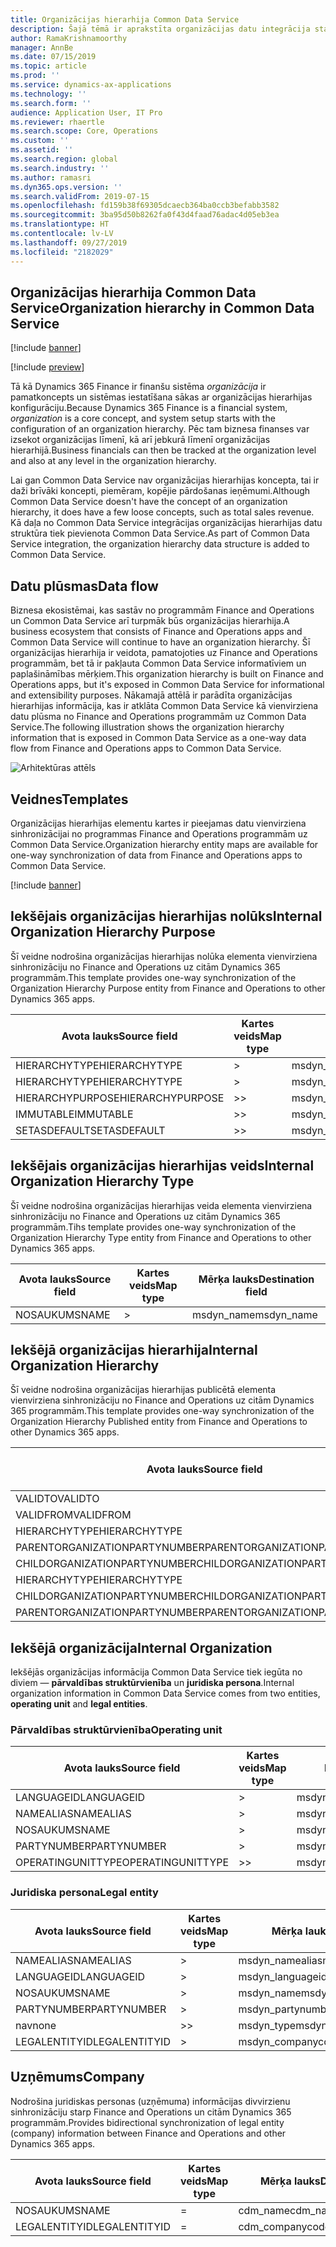 ```yaml
---
title: Organizācijas hierarhija Common Data Service
description: Šajā tēmā ir aprakstīta organizācijas datu integrācija starp programmām Finance and Operations un Common Data Service.
author: RamaKrishnamoorthy
manager: AnnBe
ms.date: 07/15/2019
ms.topic: article
ms.prod: ''
ms.service: dynamics-ax-applications
ms.technology: ''
ms.search.form: ''
audience: Application User, IT Pro
ms.reviewer: rhaertle
ms.search.scope: Core, Operations
ms.custom: ''
ms.assetid: ''
ms.search.region: global
ms.search.industry: ''
ms.author: ramasri
ms.dyn365.ops.version: ''
ms.search.validFrom: 2019-07-15
ms.openlocfilehash: fd159b38f69305dcaecb364ba0ccb3befabb3582
ms.sourcegitcommit: 3ba95d50b8262fa0f43d4faad76adac4d05eb3ea
ms.translationtype: HT
ms.contentlocale: lv-LV
ms.lasthandoff: 09/27/2019
ms.locfileid: "2182029"
---
```

## <a name="organization-hierarchy-in-common-data-service"></a><span data-ttu-id="9e0ac-103">Organizācijas hierarhija Common Data Service</span><span class="sxs-lookup"><span data-stu-id="9e0ac-103">Organization hierarchy in Common Data Service</span></span>

[!include [banner](../includes/banner.md)]

[!include [preview](../includes/preview-banner.md)]

<span data-ttu-id="9e0ac-104">Tā kā Dynamics 365 Finance ir finanšu sistēma *organizācija* ir pamatkoncepts un sistēmas iestatīšana sākas ar organizācijas hierarhijas konfigurāciju.</span><span class="sxs-lookup"><span data-stu-id="9e0ac-104">Because Dynamics 365 Finance is a financial system, *organization* is a core concept, and system setup starts with the configuration of an organization hierarchy.</span></span> <span data-ttu-id="9e0ac-105">Pēc tam biznesa finanses var izsekot organizācijas līmenī, kā arī jebkurā līmenī organizācijas hierarhijā.</span><span class="sxs-lookup"><span data-stu-id="9e0ac-105">Business financials can then be tracked at the organization level and also at any level in the organization hierarchy.</span></span>

<span data-ttu-id="9e0ac-106">Lai gan Common Data Service nav organizācijas hierarhijas koncepta, tai ir daži brīvāki koncepti, piemēram, kopējie pārdošanas ieņēmumi.</span><span class="sxs-lookup"><span data-stu-id="9e0ac-106">Although Common Data Service doesn't have the concept of an organization hierarchy, it does have a few loose concepts, such as total sales revenue.</span></span> <span data-ttu-id="9e0ac-107">Kā daļa no Common Data Service integrācijas organizācijas hierarhijas datu struktūra tiek pievienota Common Data Service.</span><span class="sxs-lookup"><span data-stu-id="9e0ac-107">As part of Common Data Service integration, the organization hierarchy data structure is added to Common Data Service.</span></span>

## <a name="data-flow"></a><span data-ttu-id="9e0ac-108">Datu plūsmas</span><span class="sxs-lookup"><span data-stu-id="9e0ac-108">Data flow</span></span>

<span data-ttu-id="9e0ac-109">Biznesa ekosistēmai, kas sastāv no programmām Finance and Operations un Common Data Service arī turpmāk būs organizācijas hierarhija.</span><span class="sxs-lookup"><span data-stu-id="9e0ac-109">A business ecosystem that consists of Finance and Operations apps and Common Data Service will continue to have an organization hierarchy.</span></span> <span data-ttu-id="9e0ac-110">Šī organizācijas hierarhija ir veidota, pamatojoties uz Finance and Operations programmām, bet tā ir pakļauta Common Data Service informatīviem un paplašināmības mērķiem.</span><span class="sxs-lookup"><span data-stu-id="9e0ac-110">This organization hierarchy is built on Finance and Operations apps, but it's exposed in Common Data Service for informational and extensibility purposes.</span></span> <span data-ttu-id="9e0ac-111">Nākamajā attēlā ir parādīta organizācijas hierarhijas informācija, kas ir atklāta Common Data Service kā vienvirziena datu plūsma no Finance and Operations programmām uz Common Data Service.</span><span class="sxs-lookup"><span data-stu-id="9e0ac-111">The following illustration shows the organization hierarchy information that is exposed in Common Data Service as a one-way data flow from Finance and Operations apps to Common Data Service.</span></span>

![Arhitektūras attēls](media/dual-write-data-flow.png)

## <a name="templates"></a><span data-ttu-id="9e0ac-113">Veidnes</span><span class="sxs-lookup"><span data-stu-id="9e0ac-113">Templates</span></span>

<span data-ttu-id="9e0ac-114">Organizācijas hierarhijas elementu kartes ir pieejamas datu vienvirziena sinhronizācijai no programmas Finance and Operations programmām uz Common Data Service.</span><span class="sxs-lookup"><span data-stu-id="9e0ac-114">Organization hierarchy entity maps are available for one-way synchronization of data from Finance and Operations apps to Common Data Service.</span></span>

[!include [banner](../includes/dual-write-symbols.md)]

## <a name="internal-organization-hierarchy-purpose"></a><span data-ttu-id="9e0ac-115">Iekšējais organizācijas hierarhijas nolūks</span><span class="sxs-lookup"><span data-stu-id="9e0ac-115">Internal Organization Hierarchy Purpose</span></span>

<span data-ttu-id="9e0ac-116">Šī veidne nodrošina organizācijas hierarhijas nolūka elementa vienvirziena sinhronizāciju no Finance and Operations uz citām Dynamics 365 programmām.</span><span class="sxs-lookup"><span data-stu-id="9e0ac-116">This template provides one-way synchronization of the Organization Hierarchy Purpose entity from Finance and Operations to other Dynamics 365 apps.</span></span>

<!-- ![architecture image](media/dual-write-purpose.png) -->

<span data-ttu-id="9e0ac-117">Avota lauks</span><span class="sxs-lookup"><span data-stu-id="9e0ac-117">Source field</span></span> | <span data-ttu-id="9e0ac-118">Kartes veids</span><span class="sxs-lookup"><span data-stu-id="9e0ac-118">Map type</span></span> | <span data-ttu-id="9e0ac-119">Mērķa lauks</span><span class="sxs-lookup"><span data-stu-id="9e0ac-119">Destination field</span></span>
---|---|---
<span data-ttu-id="9e0ac-120">HIERARCHYTYPE</span><span class="sxs-lookup"><span data-stu-id="9e0ac-120">HIERARCHYTYPE</span></span> | \> | <span data-ttu-id="9e0ac-121">msdyn\_hierarchypurposetypename</span><span class="sxs-lookup"><span data-stu-id="9e0ac-121">msdyn\_hierarchypurposetypename</span></span>
<span data-ttu-id="9e0ac-122">HIERARCHYTYPE</span><span class="sxs-lookup"><span data-stu-id="9e0ac-122">HIERARCHYTYPE</span></span> | \> | <span data-ttu-id="9e0ac-123">msdyn\_hierarchytype.msdyn\_name</span><span class="sxs-lookup"><span data-stu-id="9e0ac-123">msdyn\_hierarchytype.msdyn\_name</span></span>
<span data-ttu-id="9e0ac-124">HIERARCHYPURPOSE</span><span class="sxs-lookup"><span data-stu-id="9e0ac-124">HIERARCHYPURPOSE</span></span> | \>\> | <span data-ttu-id="9e0ac-125">msdyn\_hierarchypurpose</span><span class="sxs-lookup"><span data-stu-id="9e0ac-125">msdyn\_hierarchypurpose</span></span>
<span data-ttu-id="9e0ac-126">IMMUTABLE</span><span class="sxs-lookup"><span data-stu-id="9e0ac-126">IMMUTABLE</span></span> | \>\> | <span data-ttu-id="9e0ac-127">msdyn\_immutable</span><span class="sxs-lookup"><span data-stu-id="9e0ac-127">msdyn\_immutable</span></span>
<span data-ttu-id="9e0ac-128">SETASDEFAULT</span><span class="sxs-lookup"><span data-stu-id="9e0ac-128">SETASDEFAULT</span></span> | \>\> | <span data-ttu-id="9e0ac-129">msdyn\_setasdefault</span><span class="sxs-lookup"><span data-stu-id="9e0ac-129">msdyn\_setasdefault</span></span>

## <a name="internal-organization-hierarchy-type"></a><span data-ttu-id="9e0ac-130">Iekšējais organizācijas hierarhijas veids</span><span class="sxs-lookup"><span data-stu-id="9e0ac-130">Internal Organization Hierarchy Type</span></span>

<span data-ttu-id="9e0ac-131">Šī veidne nodrošina organizācijas hierarhijas veida elementa vienvirziena sinhronizāciju no Finance and Operations uz citām Dynamics 365 programmām.</span><span class="sxs-lookup"><span data-stu-id="9e0ac-131">Tihs template provides one-way synchronization of the Organization Hierarchy Type entity from Finance and Operations to other Dynamics 365 apps.</span></span>

<!-- ![architecture image](media/dual-write-type.png) -->

<span data-ttu-id="9e0ac-132">Avota lauks</span><span class="sxs-lookup"><span data-stu-id="9e0ac-132">Source field</span></span> | <span data-ttu-id="9e0ac-133">Kartes veids</span><span class="sxs-lookup"><span data-stu-id="9e0ac-133">Map type</span></span> | <span data-ttu-id="9e0ac-134">Mērķa lauks</span><span class="sxs-lookup"><span data-stu-id="9e0ac-134">Destination field</span></span>
---|---|---
<span data-ttu-id="9e0ac-135">NOSAUKUMS</span><span class="sxs-lookup"><span data-stu-id="9e0ac-135">NAME</span></span> | \> | <span data-ttu-id="9e0ac-136">msdyn\_name</span><span class="sxs-lookup"><span data-stu-id="9e0ac-136">msdyn\_name</span></span>

## <a name="internal-organization-hierarchy"></a><span data-ttu-id="9e0ac-137">Iekšējā organizācijas hierarhija</span><span class="sxs-lookup"><span data-stu-id="9e0ac-137">Internal Organization Hierarchy</span></span>

<span data-ttu-id="9e0ac-138">Šī veidne nodrošina organizācijas hierarhijas publicētā elementa vienvirziena sinhronizāciju no Finance and Operations uz citām Dynamics 365 programmām.</span><span class="sxs-lookup"><span data-stu-id="9e0ac-138">This template provides one-way synchronization of the Organization Hierarchy Published entity from Finance and Operations to other Dynamics 365 apps.</span></span>

<!-- ![architecture image](media/dual-write-organization.png) -->

<span data-ttu-id="9e0ac-139">Avota lauks</span><span class="sxs-lookup"><span data-stu-id="9e0ac-139">Source field</span></span> | <span data-ttu-id="9e0ac-140">Kartes veids</span><span class="sxs-lookup"><span data-stu-id="9e0ac-140">Map type</span></span> | <span data-ttu-id="9e0ac-141">Mērķa lauks</span><span class="sxs-lookup"><span data-stu-id="9e0ac-141">Destination field</span></span>
---|---|---
<span data-ttu-id="9e0ac-142">VALIDTO</span><span class="sxs-lookup"><span data-stu-id="9e0ac-142">VALIDTO</span></span> | \> | <span data-ttu-id="9e0ac-143">msdyn\_validto</span><span class="sxs-lookup"><span data-stu-id="9e0ac-143">msdyn\_validto</span></span>
<span data-ttu-id="9e0ac-144">VALIDFROM</span><span class="sxs-lookup"><span data-stu-id="9e0ac-144">VALIDFROM</span></span> | \> | <span data-ttu-id="9e0ac-145">msdyn\_validfrom</span><span class="sxs-lookup"><span data-stu-id="9e0ac-145">msdyn\_validfrom</span></span>
<span data-ttu-id="9e0ac-146">HIERARCHYTYPE</span><span class="sxs-lookup"><span data-stu-id="9e0ac-146">HIERARCHYTYPE</span></span> | \> | <span data-ttu-id="9e0ac-147">msdyn\_hierarchytypename</span><span class="sxs-lookup"><span data-stu-id="9e0ac-147">msdyn\_hierarchytypename</span></span>
<span data-ttu-id="9e0ac-148">PARENTORGANIZATIONPARTYNUMBER</span><span class="sxs-lookup"><span data-stu-id="9e0ac-148">PARENTORGANIZATIONPARTYNUMBER</span></span> | \> | <span data-ttu-id="9e0ac-149">msdyn\_parentpartyid</span><span class="sxs-lookup"><span data-stu-id="9e0ac-149">msdyn\_parentpartyid</span></span>
<span data-ttu-id="9e0ac-150">CHILDORGANIZATIONPARTYNUMBER</span><span class="sxs-lookup"><span data-stu-id="9e0ac-150">CHILDORGANIZATIONPARTYNUMBER</span></span> | \> | <span data-ttu-id="9e0ac-151">msdyn\_childpartyid</span><span class="sxs-lookup"><span data-stu-id="9e0ac-151">msdyn\_childpartyid</span></span>
<span data-ttu-id="9e0ac-152">HIERARCHYTYPE</span><span class="sxs-lookup"><span data-stu-id="9e0ac-152">HIERARCHYTYPE</span></span> | \> | <span data-ttu-id="9e0ac-153">msdyn\_hierarchytypeid.msdyn\_name</span><span class="sxs-lookup"><span data-stu-id="9e0ac-153">msdyn\_hierarchytypeid.msdyn\_name</span></span>
<span data-ttu-id="9e0ac-154">CHILDORGANIZATIONPARTYNUMBER</span><span class="sxs-lookup"><span data-stu-id="9e0ac-154">CHILDORGANIZATIONPARTYNUMBER</span></span> | \> | <span data-ttu-id="9e0ac-155">msdyn\_childid.msdyn\_partynumber</span><span class="sxs-lookup"><span data-stu-id="9e0ac-155">msdyn\_childid.msdyn\_partynumber</span></span>
<span data-ttu-id="9e0ac-156">PARENTORGANIZATIONPARTYNUMBER</span><span class="sxs-lookup"><span data-stu-id="9e0ac-156">PARENTORGANIZATIONPARTYNUMBER</span></span> | \> | <span data-ttu-id="9e0ac-157">msdyn\_parentid.msdyn\_partynumber</span><span class="sxs-lookup"><span data-stu-id="9e0ac-157">msdyn\_parentid.msdyn\_partynumber</span></span>

## <a name="internal-organization"></a><span data-ttu-id="9e0ac-158">Iekšējā organizācija</span><span class="sxs-lookup"><span data-stu-id="9e0ac-158">Internal Organization</span></span>

<span data-ttu-id="9e0ac-159">Iekšējās organizācijas informācija Common Data Service tiek iegūta no diviem — **pārvaldības struktūrvienība** un **juridiska persona**.</span><span class="sxs-lookup"><span data-stu-id="9e0ac-159">Internal organization information in Common Data Service comes from two entities, **operating unit** and **legal entities**.</span></span>

<!-- ![architecture image](media/dual-write-operating-unit.png) -->

<!-- ![architecture image](media/dual-write-legal-entities.png) -->

### <a name="operating-unit"></a><span data-ttu-id="9e0ac-160">Pārvaldības struktūrvienība</span><span class="sxs-lookup"><span data-stu-id="9e0ac-160">Operating unit</span></span>

<span data-ttu-id="9e0ac-161">Avota lauks</span><span class="sxs-lookup"><span data-stu-id="9e0ac-161">Source field</span></span> | <span data-ttu-id="9e0ac-162">Kartes veids</span><span class="sxs-lookup"><span data-stu-id="9e0ac-162">Map type</span></span> | <span data-ttu-id="9e0ac-163">Mērķa lauks</span><span class="sxs-lookup"><span data-stu-id="9e0ac-163">Destination field</span></span>
---|---|---
<span data-ttu-id="9e0ac-164">LANGUAGEID</span><span class="sxs-lookup"><span data-stu-id="9e0ac-164">LANGUAGEID</span></span> | \> | <span data-ttu-id="9e0ac-165">msdyn\_languageid</span><span class="sxs-lookup"><span data-stu-id="9e0ac-165">msdyn\_languageid</span></span>
<span data-ttu-id="9e0ac-166">NAMEALIAS</span><span class="sxs-lookup"><span data-stu-id="9e0ac-166">NAMEALIAS</span></span> | \> | <span data-ttu-id="9e0ac-167">msdyn\_namealias</span><span class="sxs-lookup"><span data-stu-id="9e0ac-167">msdyn\_namealias</span></span>
<span data-ttu-id="9e0ac-168">NOSAUKUMS</span><span class="sxs-lookup"><span data-stu-id="9e0ac-168">NAME</span></span> | \> | <span data-ttu-id="9e0ac-169">msdyn\_name</span><span class="sxs-lookup"><span data-stu-id="9e0ac-169">msdyn\_name</span></span>
<span data-ttu-id="9e0ac-170">PARTYNUMBER</span><span class="sxs-lookup"><span data-stu-id="9e0ac-170">PARTYNUMBER</span></span> | \> | <span data-ttu-id="9e0ac-171">msdyn\_partynumber</span><span class="sxs-lookup"><span data-stu-id="9e0ac-171">msdyn\_partynumber</span></span>
<span data-ttu-id="9e0ac-172">OPERATINGUNITTYPE</span><span class="sxs-lookup"><span data-stu-id="9e0ac-172">OPERATINGUNITTYPE</span></span> | \>\> | <span data-ttu-id="9e0ac-173">msdyn\_type</span><span class="sxs-lookup"><span data-stu-id="9e0ac-173">msdyn\_type</span></span>

### <a name="legal-entity"></a><span data-ttu-id="9e0ac-174">Juridiska persona</span><span class="sxs-lookup"><span data-stu-id="9e0ac-174">Legal entity</span></span>

<span data-ttu-id="9e0ac-175">Avota lauks</span><span class="sxs-lookup"><span data-stu-id="9e0ac-175">Source field</span></span> | <span data-ttu-id="9e0ac-176">Kartes veids</span><span class="sxs-lookup"><span data-stu-id="9e0ac-176">Map type</span></span> | <span data-ttu-id="9e0ac-177">Mērķa lauks</span><span class="sxs-lookup"><span data-stu-id="9e0ac-177">Destination field</span></span>
---|---|---
<span data-ttu-id="9e0ac-178">NAMEALIAS</span><span class="sxs-lookup"><span data-stu-id="9e0ac-178">NAMEALIAS</span></span> | \> | <span data-ttu-id="9e0ac-179">msdyn\_namealias</span><span class="sxs-lookup"><span data-stu-id="9e0ac-179">msdyn\_namealias</span></span>
<span data-ttu-id="9e0ac-180">LANGUAGEID</span><span class="sxs-lookup"><span data-stu-id="9e0ac-180">LANGUAGEID</span></span> | \> | <span data-ttu-id="9e0ac-181">msdyn\_languageid</span><span class="sxs-lookup"><span data-stu-id="9e0ac-181">msdyn\_languageid</span></span>
<span data-ttu-id="9e0ac-182">NOSAUKUMS</span><span class="sxs-lookup"><span data-stu-id="9e0ac-182">NAME</span></span> | \> | <span data-ttu-id="9e0ac-183">msdyn\_name</span><span class="sxs-lookup"><span data-stu-id="9e0ac-183">msdyn\_name</span></span>
<span data-ttu-id="9e0ac-184">PARTYNUMBER</span><span class="sxs-lookup"><span data-stu-id="9e0ac-184">PARTYNUMBER</span></span> | \> | <span data-ttu-id="9e0ac-185">msdyn\_partynumber</span><span class="sxs-lookup"><span data-stu-id="9e0ac-185">msdyn\_partynumber</span></span>
<span data-ttu-id="9e0ac-186">nav</span><span class="sxs-lookup"><span data-stu-id="9e0ac-186">none</span></span> | \>\> | <span data-ttu-id="9e0ac-187">msdyn\_type</span><span class="sxs-lookup"><span data-stu-id="9e0ac-187">msdyn\_type</span></span>
<span data-ttu-id="9e0ac-188">LEGALENTITYID</span><span class="sxs-lookup"><span data-stu-id="9e0ac-188">LEGALENTITYID</span></span> | \> | <span data-ttu-id="9e0ac-189">msdyn\_companycode</span><span class="sxs-lookup"><span data-stu-id="9e0ac-189">msdyn\_companycode</span></span>

## <a name="company"></a><span data-ttu-id="9e0ac-190">Uzņēmums</span><span class="sxs-lookup"><span data-stu-id="9e0ac-190">Company</span></span>

<span data-ttu-id="9e0ac-191">Nodrošina juridiskas personas (uzņēmuma) informācijas divvirzienu sinhronizāciju starp Finance and Operations un citām Dynamics 365 programmām.</span><span class="sxs-lookup"><span data-stu-id="9e0ac-191">Provides bidirectional synchronization of legal entity (company) information between Finance and Operations and other Dynamics 365 apps.</span></span>

<!-- ![architecture image](media/dual-write-company.png) -->

<span data-ttu-id="9e0ac-192">Avota lauks</span><span class="sxs-lookup"><span data-stu-id="9e0ac-192">Source field</span></span> | <span data-ttu-id="9e0ac-193">Kartes veids</span><span class="sxs-lookup"><span data-stu-id="9e0ac-193">Map type</span></span> | <span data-ttu-id="9e0ac-194">Mērķa lauks</span><span class="sxs-lookup"><span data-stu-id="9e0ac-194">Destination field</span></span>
---|---|---
<span data-ttu-id="9e0ac-195">NOSAUKUMS</span><span class="sxs-lookup"><span data-stu-id="9e0ac-195">NAME</span></span> | = | <span data-ttu-id="9e0ac-196">cdm\_name</span><span class="sxs-lookup"><span data-stu-id="9e0ac-196">cdm\_name</span></span>
<span data-ttu-id="9e0ac-197">LEGALENTITYID</span><span class="sxs-lookup"><span data-stu-id="9e0ac-197">LEGALENTITYID</span></span> | = | <span data-ttu-id="9e0ac-198">cdm\_companycode</span><span class="sxs-lookup"><span data-stu-id="9e0ac-198">cdm\_companycode</span></span>
